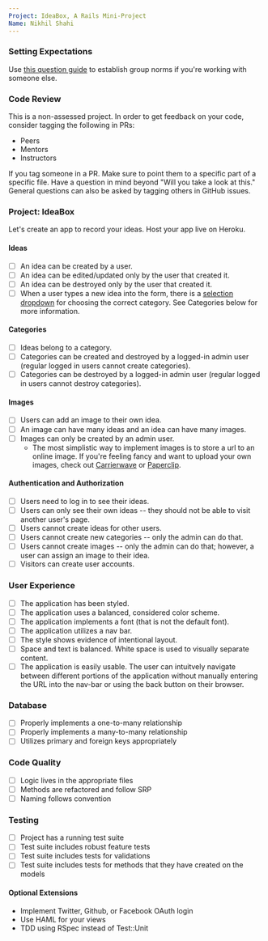 ```yaml
---
Project: IdeaBox, A Rails Mini-Project
Name: Nikhil Shahi
---
```


### Setting Expectations

Use [this question guide](https://gist.github.com/rwarbelow/0fed3529495a814eabb1) to establish group norms if you're working with someone else.

### Code Review

This is a non-assessed project. In order to get feedback on your code, consider tagging the following in PRs:

- Peers
- Mentors
- Instructors

If you tag someone in a PR. Make sure to point them to a specific part of a specific file. Have a question in mind beyond "Will you take a look at this." General questions can also be asked by tagging others in GitHub issues.

### Project: IdeaBox

Let's create an app to record your ideas. Host your app live on Heroku.

#### Ideas

- [ ] An idea can be created by a user.
- [ ] An idea can be edited/updated only by the user that created it.
- [ ] An idea can be destroyed only by the user that created it.
- [ ] When a user types a new idea into the form, there is a [selection dropdown](http://guides.rubyonrails.org/form_helpers.html#option-tags-from-a-collection-of-arbitrary-objects) for choosing the correct category. See Categories below for more information.

#### Categories

- [ ] Ideas belong to a category.
- [ ] Categories can be created and destroyed by a logged-in admin user (regular logged in users cannot create categories).
- [ ] Categories can be destroyed by a logged-in admin user (regular logged in users cannot destroy categories).

#### Images

- [ ] Users can add an image to their own idea.
- [ ] An image can have many ideas and an idea can have many images.
- [ ] Images can only be created by an admin user.
  - The most simplistic way to implement images is to store a url to an online image. If you're feeling fancy and want to upload your own images, check out [Carrierwave](https://github.com/carrierwaveuploader/carrierwave) or [Paperclip](https://github.com/thoughtbot/paperclip).

#### Authentication and Authorization

- [ ] Users need to log in to see their ideas.
- [ ] Users can only see their own ideas -- they should not be able to visit another user's page.
- [ ] Users cannot create ideas for other users.
- [ ] Users cannot create new categories -- only the admin can do that.
- [ ] Users cannot create images -- only the admin can do that; however, a user can assign an image to their idea.
- [ ] Visitors can create user accounts.

### User Experience

- [ ] The application has been styled.
- [ ] The application uses a balanced, considered color scheme.
- [ ] The application implements a font (that is not the default font).
- [ ] The application utilizes a nav bar.
- [ ] The style shows evidence of intentional layout.
- [ ] Space and text is balanced. White space is used to visually separate content.
- [ ] The application is easily usable. The user can intuitvely navigate between different portions of the application without manually entering the URL into the nav-bar or using the back button on their browser.

### Database

- [ ] Properly implements a one-to-many relationship
- [ ] Properly implements a many-to-many relationship
- [ ] Utilizes primary and foreign keys appropriately

### Code Quality

- [ ] Logic lives in the appropriate files
- [ ] Methods are refactored and follow SRP
- [ ] Naming follows convention

### Testing

- [ ] Project has a running test suite
- [ ] Test suite includes robust feature tests
- [ ] Test suite includes tests for validations
- [ ] Test suite includes tests for methods that they have created on the models

#### Optional Extensions

- Implement Twitter, Github, or Facebook OAuth login
- Use HAML for your views
- TDD using RSpec instead of Test::Unit
